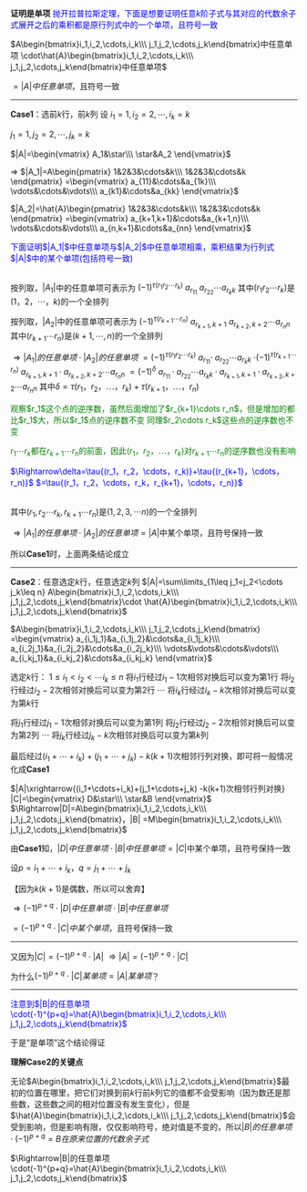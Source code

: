 **证明是单项**
<font color=blue>抛开拉普拉斯定理，下面是想要证明任意$k$阶子式与其对应的代数余子式展开之后的乘积都是原行列式中的一个单项，且符号一致</font>

$A\begin{bmatrix}i_1,i_2,\cdots,i_k\\\ j_1,j_2,\cdots,j_k\end{bmatrix}中任意单项
\cdot\hat{A}\begin{bmatrix}i_1,i_2,\cdots,i_k\\\ j_1,j_2,\cdots,j_k\end{bmatrix}中任意单项$

$=|A|中任意单项$，且符号一致

---

**Case1**：选前$k$行，前$k$列
设
$i_1=1,i_2=2,\cdots,i_k=k$

$j_1=1,j_2=2,\cdots,j_k=k$

$|A|=\begin{vmatrix}
A_1&\star\\\ 
\star&A_2
\end{vmatrix}$

$\Longrightarrow$
$|A_1|=A\begin{pmatrix}
1&2&3&\cdots&k\\\ 
1&2&3&\cdots&k
\end{pmatrix}
=\begin{vmatrix}
a_{11}&\cdots&a_{1k}\\\ 
\vdots&\cdots&\vdots\\\ 
a_{k1}&\cdots&a_{kk}
\end{vmatrix}$

$|A_2|=\hat{A}\begin{pmatrix}
1&2&3&\cdots&k\\\ 
1&2&3&\cdots&k
\end{pmatrix}
=\begin{vmatrix}
a_{k+1,k+1}&\cdots&a_{k+1,n}\\\ 
\vdots&\cdots&\vdots\\\ 
a_{n,k+1}&\cdots&a_{nn}
\end{vmatrix}$

<font color=blue>
下面证明$|A_1|$中任意单项与$|A_2|$中任意单项相乘，乘积结果为行列式$|A|$中的某个单项(包括符号一致)
</font><br/><br/>

按列取，$|A_1|$中的任意单项可表示为
$(-1)^{\tau{(r_1r_2\cdots r_k)}}\ 
a_{r_11}\ a_{r_22}\cdots a_{r_kk}$
其中$(r_1r_2\cdots r_k)$是$(1，2，\cdots，k)$的一个全排列

按列取，$|A_2|$中的任意单项可表示为
$(-1)^{\tau{(r_{k+1}\cdots r_n)}}\ 
a_{r_{k+1},k+1}\ a_{r_{k+2},k+2}\cdots a_{r_nn}$
其中$(r_{k+1}\cdots r_n)$是$(k+1,\cdots, n)$的一个全排列

$\Rightarrow|A_1|的任意单项\cdot|A_2|的任意单项$
$=(-1)^{\tau{(r_1r_2\cdots r_k)}}\ 
a_{r_11}\cdot\ a_{r_22}\cdots a_{r_kk}$
$\cdot (-1)^{\tau{(r_{k+1}\cdots r_n)}}\ 
a_{r_{k+1},k+1}\cdot a_{r_{k+2},k+2}
\cdots a_{r_nn}$
$=(-1)^\delta\ a_{r_11}\cdot a_{r_22}
\cdots a_{r_kk}\cdot a_{r_{k+1},k+1}
\cdot a_{r_{k+2},k+2}\cdots a_{r_nn}$
其中$\delta=\tau{(r_1，r_2，\cdots，r_k)}+\tau{(r_{k+1}，\cdots，r_n)}$

<font color=green>
观察$r_1$这个点的逆序数，虽然后面增加了$r_{k+1}\cdots r_n$，但是增加的都比$r_1$大，所以$r_1$点的逆序数不变
同理$r_2\cdots r_k$这些点的逆序数也不变

$r_1\cdots r_k$都在$r_{k+1}\cdots r_n$的前面，因此$(r_1，r_2，\cdots，r_k)$对$r_{k+1}\cdots r_n$的逆序数也没有影响</font>

<font color=blue>
$\Rightarrow\delta=\tau{(r_1，r_2，\cdots，r_k)}+\tau{(r_{k+1}，\cdots，r_n)}$
$=\tau{(r_1，r_2，\cdots，r_k，r_{k+1}，\cdots，r_n)}$</font><br/><br/>

其中$(r_1,r_2\cdots r_k,r_{k+1}\cdots r_n)$是$(1,2,3,\cdots n)$的一个全排列

$\Rightarrow|A_1|的任意单项\cdot|A_2|的任意单项=|A|$中某个单项，且符号保持一致

所以**Case1**时，上面两条结论成立

---

**Case2**：任意选定$k$行，任意选定$k$列
$|A|=\sum\limits_{1\leq j_1<j_2<\cdots j_k\leq n}
A\begin{bmatrix}i_1,i_2,\cdots,i_k\\\ j_1,j_2,\cdots,j_k\end{bmatrix}\cdot
\hat{A}\begin{bmatrix}i_1,i_2,\cdots,i_k\\\ j_1,j_2,\cdots,j_k\end{bmatrix}$

$A\begin{bmatrix}i_1,i_2,\cdots,i_k\\\ j_1,j_2,\cdots,j_k\end{bmatrix}
=\begin{vmatrix}
a_{i_1j_1}&a_{i_1j_2}&\cdots&a_{i_1j_k}\\\ 
a_{i_2j_1}&a_{i_2j_2}&\cdots&a_{i_2j_k}\\\ 
\vdots&\vdots&\cdots&\vdots\\\ 
a_{i_kj_1}&a_{i_kj_2}&\cdots&a_{i_kj_k}
\end{vmatrix}$

选定$k$行： $1\leq i_1<i_2<\cdots i_k\leq n$
将$i_1$行经过$i_1-1$次相邻对换后可以变为第1行
将$i_2$行经过$i_2-2$次相邻对换后可以变为第2行
$\cdots$
将$i_k$行经过$i_k-k$次相邻对换后可以变为第$k$行

将$j_1$行经过$j_1-1$次相邻对换后可以变为第1列
将$j_2$行经过$j_2-2$次相邻对换后可以变为第2列
$\cdots$
将$j_k$行经过$j_k-k$次相邻对换后可以变为第$k$列

最后经过$(i_1+\cdots+i_k)+(j_1+\cdots+j_k)
-k(k+1)$次相邻行列对换，即可将一般情况化成**Case1**

$|A|\xrightarrow{(i_1+\cdots+i_k)+(j_1+\cdots+j_k)
-k(k+1)次相邻行列对换}
|C|=\begin{vmatrix}
D&\star\\\ 
\star&B
\end{vmatrix}$
$\Rightarrow|D|=A\begin{bmatrix}i_1,i_2,\cdots,i_k\\\ j_1,j_2,\cdots,j_k\end{bmatrix}，|B|
=M\begin{bmatrix}i_1,i_2,\cdots,i_k\\\ j_1,j_2,\cdots,j_k\end{bmatrix}$

由**Case1**知，$|D|中任意单项\cdot|B|中任意单项=|C|$中某个单项，且符号保持一致

设$p=i_1+\cdots+i_k，q=j_1+\cdots+j_k$

【因为$k(k+1)$是偶数，所以可以舍弃】

$\Rightarrow
(-1)^{p+q}\cdot|D|中任意单项\cdot|B|中任意单项$

$=(-1)^{p+q}\cdot|C|中某个单项$，且符号保持一致

---

又因为$|C|=(-1)^{p+q}\cdot|A|$
$\Rightarrow|A|=(-1)^{p+q}\cdot|C|$

为什么$(-1)^{p+q}\cdot|C|某单项=|A|某单项$？

---

<font color=blue>注意到$|B|的任意单项\cdot(-1)^{p+q}=\hat{A}\begin{bmatrix}i_1,i_2,\cdots,i_k\\\ j_1,j_2,\cdots,j_k\end{bmatrix}$</font>

于是“是单项”这个结论得证



**理解Case2的关键点**

无论$A\begin{bmatrix}i_1,i_2,\cdots,i_k\\\ j_1,j_2,\cdots,j_k\end{bmatrix}$最初的位置在哪里，把它们对换到前$k$行前$k$列它的值都不会受影响（因为数还是那些数，这些数之间的相对位置没有发生变化），但是$\hat{A}\begin{bmatrix}i_1,i_2,\cdots,i_k\\\ j_1,j_2,\cdots,j_k\end{bmatrix}$会受到影响，但是影响有限，仅仅影响符号，绝对值是不变的，所以$|B|的任意单项\cdot(-1)^{p+q}=B在原来位置的代数余子式$

$\Rightarrow|B|的任意单项\cdot(-1)^{p+q}=\hat{A}\begin{bmatrix}i_1,i_2,\cdots,i_k\\\ j_1,j_2,\cdots,j_k\end{bmatrix}$

